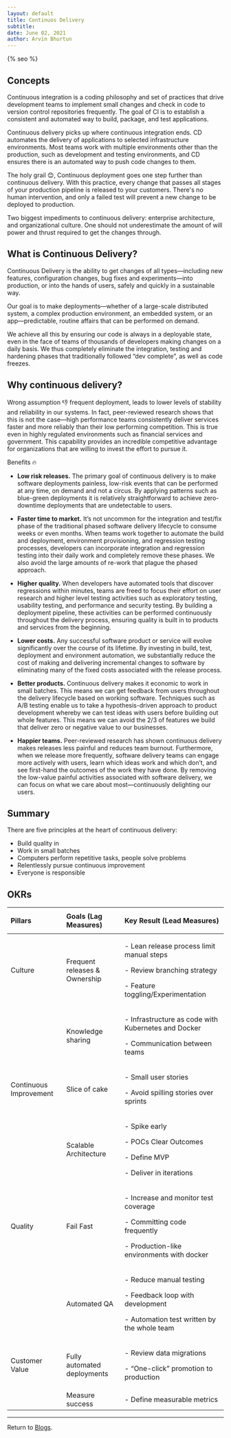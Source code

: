 ```yaml
---
layout: default
title: Continuos Delivery
subtitle:
date: June 02, 2021
author: Arvin Bhurtun
---
```


{% seo %}

## Concepts

Continuous integration is a coding philosophy and set of practices that drive development teams to implement small changes and check in code to version control repositories frequently. The goal of CI is to establish a consistent and automated way to build, package, and test applications.  

Continuous delivery picks up where continuous integration ends. CD automates the delivery of applications to selected infrastructure environments. Most teams work with multiple environments other than the production, such as development and testing environments, and CD ensures there is an automated way to push code changes to them.

The holy grail 😊, Continuous deployment goes one step further than continuous delivery. With this practice, every change that passes all stages of your production pipeline is released to your customers. There's no human intervention, and only a failed test will prevent a new change to be deployed to production.

Two biggest impediments to continuous delivery: enterprise architecture, and organizational culture. One should not underestimate the amount of will power and thrust required to get the changes through.

## What is Continuous Delivery?

Continuous Delivery is the ability to get changes of all types—including new features, configuration changes, bug fixes and experiments—into production, or into the hands of users, safely and quickly in a sustainable way.

Our goal is to make deployments—whether of a large-scale distributed system, a complex production environment, an embedded system, or an app—predictable, routine affairs that can be performed on demand.

We achieve all this by ensuring our code is always in a deployable state, even in the face of teams of thousands of developers making changes on a daily basis. We thus completely eliminate the integration, testing and hardening phases that traditionally followed “dev complete”, as well as code freezes.

## Why continuous delivery?

Wrong assumption :-1: frequent deployment, leads to lower levels of stability and reliability in our systems. In fact, peer-reviewed research shows that this is not the case—high performance teams consistently deliver services faster and more reliably than their low performing competition. This is true even in highly regulated environments such as financial services and government. This capability provides an incredible competitive advantage for organizations that are willing to invest the effort to pursue it.

Benefits :fire:

- **Low risk releases.** The primary goal of continuous delivery is to make software deployments painless, low-risk events that can be performed at any time, on demand and not a circus. By applying patterns such as blue-green deployments it is relatively straightforward to achieve zero-downtime deployments that are undetectable to users.

- **Faster time to market.** It’s not uncommon for the integration and test/fix phase of the traditional phased software delivery lifecycle to consume weeks or even months. When teams work together to automate the build and deployment, environment provisioning, and regression testing processes, developers can incorporate integration and regression testing into their daily work and completely remove these phases. We also avoid the large amounts of re-work that plague the phased approach.

- **Higher quality.** When developers have automated tools that discover regressions within minutes, teams are freed to focus their effort on user research and higher level testing activities such as exploratory testing, usability testing, and performance and security testing. By building a deployment pipeline, these activities can be performed continuously throughout the delivery process, ensuring quality is built in to products and services from the beginning.

- **Lower costs.** Any successful software product or service will evolve significantly over the course of its lifetime. By investing in build, test, deployment and environment automation, we substantially reduce the cost of making and delivering incremental changes to software by eliminating many of the fixed costs associated with the release process.

- **Better products.** Continuous delivery makes it economic to work in small batches. This means we can get feedback from users throughout the delivery lifecycle based on working software. Techniques such as A/B testing enable us to take a hypothesis-driven approach to product development whereby we can test ideas with users before building out whole features. This means we can avoid the 2/3 of features we build that deliver zero or negative value to our businesses.

- **Happier teams.** Peer-reviewed research has shown continuous delivery makes releases less painful and reduces team burnout. Furthermore, when we release more frequently, software delivery teams can engage more actively with users, learn which ideas work and which don’t, and see first-hand the outcomes of the work they have done. By removing the low-value painful activities associated with software delivery, we can focus on what we care about most—continuously delighting our users.

## Summary

There are five principles at the heart of continuous delivery:

- Build quality in
- Work in small batches
- Computers perform repetitive tasks, people solve problems
- Relentlessly pursue continuous improvement
- Everyone is responsible

## OKRs

|Pillars|Goals (Lag Measures)|<p>Key Result (Lead Measures)</p><p></p>|
| :- | :- | :- |
|<p>Culture</p><p></p>|Frequent releases & Ownership|<p>- Lean release process limit manual steps</p><p>- Review branching strategy</p><p>- Feature toggling/Experimentation</p><p></p>|
||Knowledge sharing|<p>- Infrastructure as code with Kubernetes and Docker</p><p>- Communication between teams</p>|
|<p>Continuous Improvement</p><p></p>|Slice of cake|<p>- Small user stories</p><p>- Avoid spilling stories over sprints</p><p></p>|
||Scalable Architecture|<p>- Spike early </p><p>- POCs Clear Outcomes</p><p>- Define MVP</p><p>- Deliver in iterations</p>|
|Quality|Fail Fast|<p>- Increase and monitor test coverage</p><p>- Committing code frequently</p><p>- Production-like environments with docker</p>|
||Automated QA|<p>- Reduce manual testing</p><p>- Feedback loop with development</p><p>- Automation test written by the whole team</p>|
|<p>Customer Value</p><p></p>|<p>Fully automated deployments</p><p></p>|<p>- Review data migrations</p><p>- “One-click” promotion to production</p>|
||Measure success|- Define measurable metrics|

---

Return to [Blogs](../index.md).
